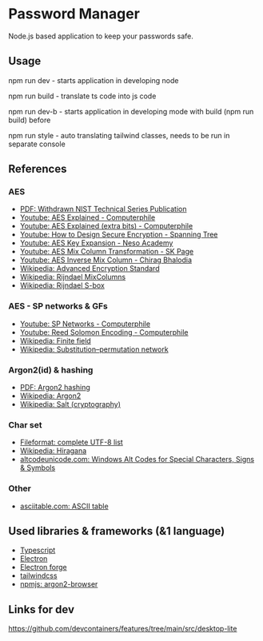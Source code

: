 # Password Manager
Node.js based application to keep your passwords safe.

## Usage
npm run dev - starts application in developing node

npm run build - translate ts code into js code

npm run dev-b - starts application in developing mode with build (npm run build) before

npm run style - auto translating tailwind classes, needs to be run in separate console

## References
### AES
* [PDF: Withdrawn NIST Technical Series Publication](https://nvlpubs.nist.gov/nistpubs/FIPS/NIST.FIPS.197.pdf)
* [Youtube: AES Explained - Computerphile](https://www.youtube.com/watch?v=O4xNJsjtN6E)
* [Youtube: AES Explained (extra bits) - Computerphile](https://www.youtube.com/watch?v=9TYfiO__m2A)
* [Youtube: How to Design Secure Encryption - Spanning Tree](https://www.youtube.com/watch?v=C4ATDMIz5wc)
* [Youtube: AES Key Expansion - Neso Academy](https://www.youtube.com/watch?v=0RxLUf4fxs8)
* [Youtube: AES Mix Column Transformation - SK Page](https://www.youtube.com/watch?v=JWJXCWt-fJo)
* [Youtube: AES Inverse Mix Column - Chirag Bhalodia](https://www.youtube.com/watch?v=SDrzMyqi2Sc)
* [Wikipedia: Advanced Encryption Standard](https://en.wikipedia.org/wiki/Advanced_Encryption_Standard)
* [Wikipedia: Rijndael MixColumns](https://en.wikipedia.org/wiki/Rijndael_MixColumns)
* [Wikipedia: Rijndael S-box](https://en.wikipedia.org/wiki/Rijndael_S-box)

### AES - SP networks & GFs
* [Youtube: SP Networks - Computerphile](https://www.youtube.com/watch?v=DLjzI5dX8jc)
* [Youtube: Reed Solomon Encoding - Computerphile](https://www.youtube.com/watch?v=fBRMaEAFLE0)
* [Wikipedia: Finite field](https://en.wikipedia.org/wiki/Finite_field)
* [Wikipedia: Substitution–permutation network](https://en.wikipedia.org/wiki/Substitution%E2%80%93permutation_network)

### Argon2(id) & hashing
* [PDF: Argon2 hashing](https://www.cryptolux.org/images/0/0d/Argon2.pdf)
* [Wikipedia: Argon2](https://en.wikipedia.org/wiki/Argon2)
* [Wikipedia: Salt (cryptography)](https://en.wikipedia.org/wiki/Salt_(cryptography))

### Char set
* [Fileformat: complete UTF-8 list](https://www.fileformat.info/info/charset/UTF-8/list.htm)
* [Wikipedia: Hiragana](https://en.wikipedia.org/wiki/Hiragana)
* [altcodeunicode.com: Windows Alt Codes for Special Characters, Signs & Symbols](https://altcodeunicode.com/)

### Other
* [asciitable.com: ASCII table](https://www.asciitable.com/)

## Used libraries & frameworks (&1 language)
* [Typescript](https://www.typescriptlang.org/)
* [Electron](https://www.electronjs.org/)
* [Electron forge](https://www.electronforge.io/)
* [tailwindcss](https://tailwindcss.com/)
* [npmjs: argon2-browser](https://www.npmjs.com/package/argon2-browser)

## Links for dev
https://github.com/devcontainers/features/tree/main/src/desktop-lite